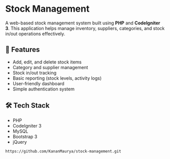 # Stock Management

A web-based stock management system built using **PHP** and **CodeIgniter 3**. This application helps manage inventory, suppliers, categories, and stock in/out operations effectively.

## 🚀 Features

- Add, edit, and delete stock items
- Category and supplier management
- Stock in/out tracking
- Basic reporting (stock levels, activity logs)
- User-friendly dashboard
- Simple authentication system

## 🛠 Tech Stack

- PHP
- CodeIgniter 3
- MySQL
- Bootstrap 3
- jQuery

```bash
https://github.com/KananMaurya/stock-management.git
